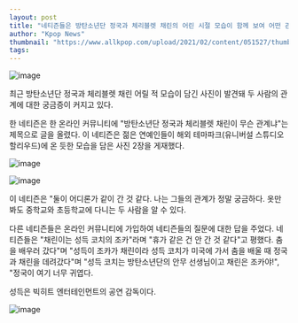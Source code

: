 ```yaml
---
layout: post
title: "네티즌들은 방탄소년단 정국과 체리블렛 채린의 어린 시절 모습이 함께 보여 어떤 관계가 있을까 궁금해하고 있다."
author: "Kpop News"
thumbnail: "https://www.allkpop.com/upload/2021/02/content/051527/thumb/1612556858-image.png"
tags: 
---
```



![image](https://www.allkpop.com/upload/2021/02/content/051527/1612556858-image.png)

최근 방탄소년단 정국과 체리블렛 채린 어릴 적 모습이 담긴 사진이 발견돼 두 사람의 관계에 대한 궁금증이 커지고 있다.

한 네티즌은 한 온라인 커뮤니티에 "방탄소년단 정국과 체리블렛 채린이 무슨 관계냐"는 제목으로 글을 올렸다. 이 네티즌은 젊은 연예인들이 해외 테마파크(유니버설 스튜디오 할리우드)에 온 듯한 모습을 담은 사진 2장을 게재했다.

![image](https://www.allkpop.com/upload/2021/02/content/051531/1612557076-image.png)

![image](https://www.allkpop.com/upload/2021/02/content/051531/1612557081-image.png)

이 네티즌은 "둘이 어디론가 같이 간 것 같다. 나는 그들의 관계가 정말 궁금하다. 옷만 봐도 중학교와 초등학교에 다니는 두 사람을 알 수 있다.

다른 네티즌들은 온라인 커뮤니티에 가입하여 네티즌들의 질문에 대한 답을 주었다. 네티즌들은 "채린이는 성득 코치의 조카"라며 "휴가 같은 건 안 간 것 같다"고 평했다. 춤을 배우러 갔다"며 "성득이 조카가 채린이라 성득 코치가 미국에 가서 춤을 배울 때 정국과 채린을 데려갔다"며 "성득 코치는 방탄소년단의 안무 선생님이고 채린은 조카야!", "정국이 여기 너무 귀엽다.

성득은 빅히트 엔터테인먼트의 공연 감독이다.

![image](https://www.allkpop.com/upload/2021/02/content/051536/1612557361-image.png)